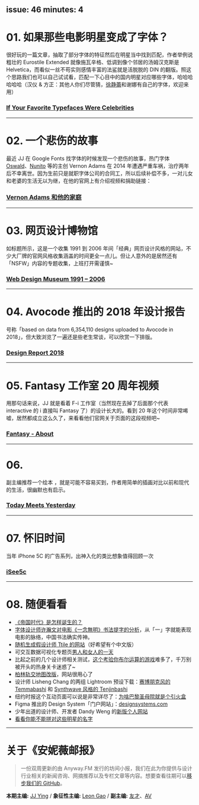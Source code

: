 issue: 46
minutes: 4
---

# 01. 如果那些电影明星变成了字体？
很好玩的一篇文章，抽取了部分字体的特征然后在明星当中找到匹配，作者举例说粗壮的 Eurostile Extended 就像施瓦辛格、低调到像个邻居的汤姆汉克斯是 Helvetica，而看似一丝不苟实则感情丰富的法鲨就是活脱脱的 DIN 的翻版。照这个思路我们也可以自己试试看，匹配一下心目中的国内明星对应哪些字体，哈哈哈哈哈哈（汉仪 & 方正：其他人你们尽管猜，[徐静蕾](http://www.foundertype.com/index.php/FontInfo/index.html?id=183)和谢娜有自己的字体，欢迎来用）
### [If Your Favorite Typefaces Were Celebrities](https://medium.com/s/about-face/type-casting-or-the-comic-sans-of-errors-f22b26889d0a)

---

# 02. 一个悲伤的故事
最近 JJ 在 Google Fonts 找字体的时候发现一个悲伤的故事，热门字体 [Oswald](https://fonts.google.com/specimen/Oswald)、[Nunito](https://fonts.google.com/specimen/Nunito) 等的主创 Vernon Adams 在 2014 年遭遇严重车祸，治疗两年后不幸离世。因为生前只是就职字体公司的合同工，所以后续补偿不多，一对儿女和老婆的生活无以为继，在他的官网上有介绍视频和捐助链接：
### [Vernon Adams 和他的家庭](http://sansoxygen.com/)

---

# 03. 网页设计博物馆
如标题所示，这是一个收集 1991 到 2006 年间「经典」网页设计风格的网站，不少大厂牌的官网风格收集涵盖的时间更全一点儿。但让人意外的是居然还有「NSFW」内容的专题收集，上班打开需谨慎~
### [Web Design Museum 1991 – 2006](https://www.webdesignmuseum.org/)

---

# 04. Avocode 推出的 2018 年设计报告
号称「based on data from 6,354,110 designs uploaded to Avocode in 2018」，但大致浏览了一遍还是些老生常谈，可以欣赏一下排版。
### [Design Report 2018](https://avocode.com/design-report-2018)

---

# 05. Fantasy 工作室 20 周年视频
用那句话来说，JJ 就是看着 F-i 工作室（当然现在去掉了后面那个代表 interactive 的 i 直接叫 Fantasy 了）的设计长大的。看到 20 年这个时间非常唏嘘，居然都成立这么久了，来看看他们官网关于页面的这段视频吧~
### [Fantasy - About](https://fantasy.co/about)

---

# 06. 
副主编推荐一个绘本 ，就是可能不容易买到，作者用简单的插画对比以前和现代的生活，很幽默也有启示。
### [Today Meets Yesterday](https://book.douban.com/subject/26908260/)

---

# 07. 怀旧时间
当年 iPhone 5C 的广告系列，出神入化的类比想象值得回顾一次
### [iSee5c](https://www.bilibili.com/video/av6136874)

---

# 08. 随便看看
- [《帝国时代》是怎样诞生的？](https://mp.weixin.qq.com/s/ysChypJseg73gqdXS8HC8w)
- [字体设计师许瀚文对电影《一念無明》书法提字的分析](https://www.thestandnews.com/art/%E4%B8%80%E5%BF%B5%E7%84%A1%E6%98%8E-%E9%9B%BB%E5%BD%B1%E6%A8%99%E9%A1%8C%E7%A0%94%E7%A9%B6-%E8%88%87%E9%BB%83%E9%80%B2%E7%9F%AD%E8%AB%87/)，从「一」字就能表现电影的脉络，中国书法确实传神。
- [随机生成假设计师 Ttile 的网站](https://designtitles.com)（好希望有个中文版）
- 可交互数据可视化专题页[男人和女人的一天](https://flowingdata.com/2019/03/06/women-men-timeuse/)
- 比起之前的几个设计师相关测试，[这个考验你布尔运算的游戏](https://boolean.method.ac/)难多了，千万别被开头的热身关卡迷惑了~
- [柏林轨交地图改版](https://berlintransitmap.de/)，网站很用心了
- 设计师 Lisheng Chang 的两组 Lightroom 预设下载：[赛博朋克风的 Temmabashi](https://cseec.com/temmabashi) 和 [Synthwave 风格的 Tenjinbashi](https://cseec.com/tenjinbashi-vaporwave-style-free-lightroom-preset)
- 纽约时报这个互动页面可以说是非常详尽了：[为啥巴黎圣母院就是个引火盒](https://www.nytimes.com/interactive/2019/04/17/world/europe/notre-dame-cathedral-fire-spread.html)
- Figma 推出的 Design System「门户网站」：[designsystems.com](https://www.designsystems.com/)
- 少年出道的设计师、开发者 Dandy Weng 的[新版个人网站](https://www.dandyweng.com/)
- [看看你能不能拼对这些明星的名字](https://pudding.cool/2019/02/gyllenhaal/)

---

# 关于《安妮薇邮报》

> 一份双周更新的由 Anyway.FM 发行的坊间小报，我们在此为你提供与设计行业相关的新闻咨询、网摘推荐以及专栏文章等内容。想要查看往期可以[移步我们的 GitHub](https://github.com/Anyway-Design/Anyway.Post#%E5%BE%80%E6%9C%9F%E5%86%85%E5%AE%B9)。

**本期主编:** [JJ Ying](http://iconmoon.com/) / **象征性主编:** [Leon Gao](http://leongao.com/) / **副主编:** [友才](http://mangmor.com/)、[AV](https://i.xiami.com/anothervincent)
